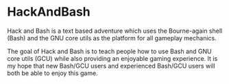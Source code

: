 # HackAndBash
Hack and Bash is a text based adventure which uses the Bourne-again shell (Bash) and the GNU core utils as the platform for all gameplay mechanics.

The goal of Hack and Bash is to teach people how to use Bash and GNU core utils (GCU) while also providing an enjoyable gaming experience. It is my hope that new Bash/GCU users and experienced Bash/GCU users will both be able to enjoy this game.
